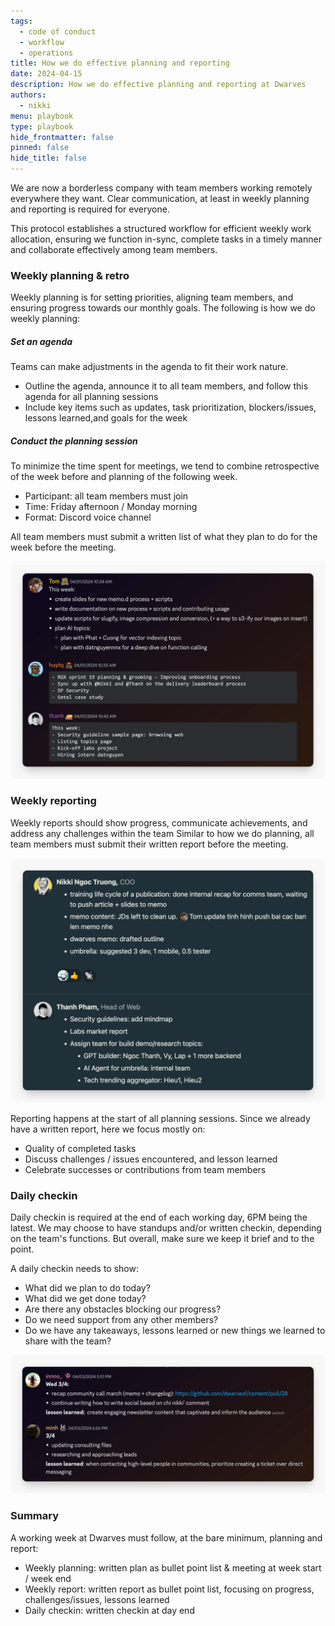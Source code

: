 ```yaml
---
tags:
  - code of conduct
  - workflow
  - operations
title: How we do effective planning and reporting
date: 2024-04-15
description: How we do effective planning and reporting at Dwarves
authors:
  - nikki
menu: playbook
type: playbook
hide_frontmatter: false
pinned: false
hide_title: false
---
```


We are now a borderless company with team members working remotely everywhere they want. Clear communication, at least in weekly planning and reporting is required for everyone.

This protocol establishes a structured workflow for efficient weekly work allocation, ensuring we function in-sync, complete tasks in a timely manner and collaborate effectively among team members.

### Weekly planning & retro
Weekly planning is for setting priorities, aligning team members, and ensuring progress towards our monthly goals. The following is how we do weekly planning:

##### Set an agenda
Teams can make adjustments in the agenda to fit their work nature.
- Outline the agenda, announce it to all team members, and follow this agenda for all planning sessions
- Include key items such as updates, task prioritization, blockers/issues, lessons learned,and goals for the week

##### Conduct the planning session
To minimize the time spent for meetings, we tend to combine retrospective of the week before and planning of the following week.

- Participant: all team members must join
- Time: Friday afternoon / Monday morning
- Format: Discord voice channel

All team members must submit a written list of what they plan to do for the week before the meeting.

![alt text](assets/how-we-do-effective-planning-and-reporting_image.webp)

### Weekly reporting
Weekly reports should show progress, communicate achievements, and address any challenges within the team Similar to how we do planning, all team members must submit their written report before the meeting.

![alt text](assets/how-we-do-effective-planning-and-reporting_image2.webp)

Reporting happens at the start of all planning sessions. Since we already have a written report, here we focus mostly on:
- Quality of completed tasks
- Discuss challenges / issues encountered, and lesson learned
- Celebrate successes or contributions from team members

### Daily checkin
Daily checkin is required at the end of each working day, 6PM being the latest. We may choose to have standups and/or written checkin, depending on the team's functions. But overall, make sure we keep it brief and to the point.

A daily checkin needs to show:
- What did we plan to do today?
- What did we get done today?
- Are there any obstacles blocking our progress?
- Do we need support from any other members?
- Do we have any takeaways, lessons learned or new things we learned to share with the team?

![alt text](assets/how-we-do-effective-planning-and-reporting_image3.webp)

### Summary
A working week at Dwarves must follow, at the bare minimum, planning and report:
- Weekly planning: written plan as bullet point list & meeting at week start / week end
- Weekly report: written report as bullet point list, focusing on progress, challenges/issues, lessons learned
- Daily checkin: written checkin at day end
